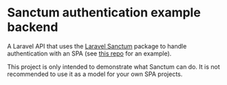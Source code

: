 # Sanctum authentication example backend

A Laravel API that uses the [Laravel Sanctum](https://laravel.com/docs/7.x/sanctum) package to handle authentication with an SPA (see [this repo](https://github.com/unlikenesses/sanctum-react-spa) for an example).

This project is only intended to demonstrate what Sanctum can do. It is not recommended to use it as a model for your own SPA projects.
